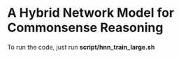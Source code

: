 # A Hybrid Network Model for Commonsense Reasoning
To run the code, just run **script/hnn_train_large.sh**
